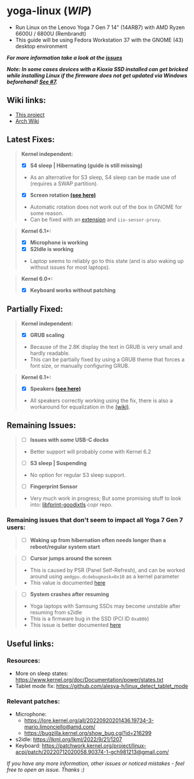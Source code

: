 # yoga-linux (_WIP_)
 - Run Linux on the Lenovo Yoga 7 Gen 7 14" (14ARB7) with AMD Ryzen 6600U / 6800U (Rembrandt)
 - This guide will be using Fedora Workstation 37 with the GNOME (43) desktop environment

_**For more information take a look at the [issues](https://github.com/tomsom/yoga-linux/issues)**_

_**Note: In some cases devices with a Kioxia SSD installed can get bricked while installing Linux if the firmware does not get updated via Windows beforehand! [See #7](https://github.com/tomsom/yoga-linux/issues/7).**_

## Wiki links:
 - [This project](../../wiki)
 - [Arch Wiki](https://wiki.archlinux.org/title/Lenovo_Yoga_7_Gen_7_(14ARB7))

## Latest Fixes:
> **Kernel independent:**
 > - [x] **S4 sleep | Hibernating (guide is still missing)**
 > - As an alternative for S3 sleep, S4 sleep can be made use of (requires a SWAP partition).
 > - [x] **Screen rotation [(see here)](https://github.com/tomsom/yoga-linux/wiki/Autorotation)**
 > - Automatic rotation does not work out of the box in GNOME for some reason.
 > - Can be fixed with an [extension](https://github.com/shyzus/gnome-shell-extension-screen-autorotate) and `iio-sensor-proxy`.
 
> **Kernel 6.1+:**
 > - [x] **Microphone is working**
 > - [x] **S2Idle is working**
 > - Laptop seems to reliably go to this state (and is also waking up without issues for most laptops).

> **Kernel 6.0+:**
 > - [x] **Keyboard works without patching**

## Partially Fixed:
> **Kernel independent:**
 > - [X] **GRUB scaling**
 > - Because of the 2.8K display the text in GRUB is very small and hardly readable.
 > - This can be partially fixed by using a GRUB theme that forces a font size, or manually configuring GRUB.

> **Kernel 6.1+:**
 > - [x] **Speakers [(see here)](https://github.com/tomsom/yoga-linux/wiki/Audio-Fix)**
 > - All speakers correctly working using the fix, there is also a workaround for equalization in the [(wiki)](https://github.com/tomsom/yoga-linux/wiki/Equalization-Fix).

## Remaining Issues:
> - [ ] **Issues with *some* USB-C docks**
> - Better support will probably come with Kernel 6.2
> - [ ] **S3 sleep | Suspending**
> - No option for regular S3 sleep support.
> - [ ] **Fingerprint Sensor**
> - Very much work in progress; But some promising stuff to look into: [libfprint-goodixtls](https://copr.fedorainfracloud.org/coprs/d-k-bo/libfprint-goodixtls/) copr repo.

### Remaining issues that don't seem to impact all Yoga 7 Gen 7 users:

 > - [ ] **Waking up from hibernation often needs longer than a reboot/regular system start**

 > - [ ] **Cursor jumps around the screen**
 >  - This is caused by PSR (Panel Self-Refresh), and can be worked around using `amdgpu.dcdebugmask=0x10` as a kernel parameter
 >  - This value is documented [here](https://github.com/torvalds/linux/blob/8813381a62e1f1703f8fbeccc5fa4fcc988be882/drivers/gpu/drm/amd/include/amd_shared.h#L250)

 > - [ ] **System crashes after resuming**
 >  - Yoga laptops with Samsung SSDs may become unstable after resuming from s2idle
 >  - This is a firmware bug in the SSD (PCI ID `0xa80b`)
 >  - This issue is better documented [here](https://github.com/tomsom/yoga-linux/issues/9)

## Useful links:
### Resources:
 - More on sleep states: https://www.kernel.org/doc/Documentation/power/states.txt
 - Tablet mode fix: https://github.com/alesya-h/linux_detect_tablet_mode

### Relevant patches:
 - Microphone:
   - https://lore.kernel.org/all/20220920201436.19734-3-mario.limonciello@amd.com/
   - https://bugzilla.kernel.org/show_bug.cgi?id=216299
 - s2idle: https://lkml.org/lkml/2022/9/21/1207
 - Keyboard: https://patchwork.kernel.org/project/linux-acpi/patch/20220712020058.90374-1-gch981213@gmail.com/

_If you have any more information, other issues or noticed mistakes - feel free to open an issue. Thanks :)_
